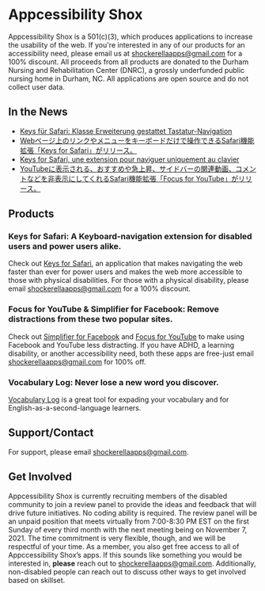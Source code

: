 # Appcessibility Shox

Appcessibility Shox is a 501(c)(3), which produces applications to increase the usability of the web. If you're interested in any of our products for an accessibility need, please email us at shockerellaapps@gmail.com for a 100% discount. All proceeds from all products are donated to the Durham Nursing and Rehabilitation Center (DNRC), a grossly underfunded public nursing home in Durham, NC. All applications are open source and do not collect user data.

## In the News
- [Keys für Safari: Klasse Erweiterung gestattet Tastatur-Navigation](https://www.ifun.de/keys-fuer-safari-klasse-erweiterung-gestattet-tastatur-navigation-149410/)
- [Webページ上のリンクやメニューをキーボードだけで操作できるSafari機能拡張「Keys for Safari」がリリース。](https://applech2.com/archives/20200122-keys-for-safari-extension-web-keyboard-navigation.html)
- [Keys for Safari, une extension pour naviguer uniquement au clavier](https://www.macg.co/logiciels/2020/01/keys-safari-une-extension-pour-naviguer-uniquement-au-clavier-111489)
- [YouTubeに表示される、おすすめや急上昇、サイドバーの関連動画、コメントなどを非表示にしてくれるSafari機能拡張「Focus for YouTube」がリリース。](https://applech2.com/archives/20200829-focus-for-youtube-safari-extension.html)

## Products

### Keys for Safari: A Keyboard-navigation extension for disabled users and power users alike.
Check out [Keys for Safari](https://apps.apple.com/us/app/keys-for-safari/id1494642810?mt=12), an application that makes navigating the web faster than ever for power users and makes the web more accessible to those with physical disabilities. For those with a physical disability, please email shockerellaapps@gmail.com for a 100% discount.

### Focus for YouTube & Simplifier for Facebook: Remove distractions from these two popular sites.
Check out [Simplifier for Facebook](https://apps.apple.com/us/app/simplifier-for-facebook/id1509832815?mt=12) and [Focus for YouTube](https://apps.apple.com/us/app/focus-for-youtube/id1514703160?mt=12) to make using Facebook and YouTube less distracting. If you have ADHD, a learning disability, or another accessibility need, both these apps are free-just email shockerellaapps@gmail.com for 100% off. 

### Vocabulary Log: Never lose a new word you discover.
[Vocabulary Log](https://apps.apple.com/us/app/vocabulary-log/id1556420310?mt=12) is a great tool for expading your vocabulary and for English-as-a-second-language learners.

## Support/Contact

For support, please email shockerellaapps@gmail.com.

## Get Involved

Appcessibility Shox is currently recruiting members of the disabled community to join a review panel to provide the ideas and feedback that will drive future initiatives. No coding ability is required. The review panel will be an unpaid position that meets virtually from 7:00-8:30 PM EST on the first Sunday of every third month with the next meeting being on November 7, 2021. The time commitment is very flexible, though, and we will be respectful of your time. As a member, you also get free access to all of Appccessibility Shox’s apps. If this sounds like something you would be interested in, **please** reach out to shockerellaapps@gmail.com.
Additionally, non-disabled people can reach out to discuss other ways to get involved based on skillset.
